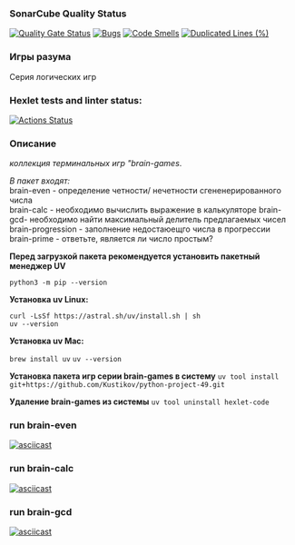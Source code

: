 ### SonarCube Quality Status
[![Quality Gate Status](https://sonarcloud.io/api/project_badges/measure?project=Kustikov_python-project-49&metric=alert_status)](https://sonarcloud.io/summary/new_code?id=Kustikov_python-project-49)
[![Bugs](https://sonarcloud.io/api/project_badges/measure?project=Kustikov_python-project-49&metric=bugs)](https://sonarcloud.io/summary/new_code?id=Kustikov_python-project-49)
[![Code Smells](https://sonarcloud.io/api/project_badges/measure?project=Kustikov_python-project-49&metric=code_smells)](https://sonarcloud.io/summary/new_code?id=Kustikov_python-project-49)
[![Duplicated Lines (%)](https://sonarcloud.io/api/project_badges/measure?project=Kustikov_python-project-49&metric=duplicated_lines_density)](https://sonarcloud.io/summary/new_code?id=Kustikov_python-project-49)

### Игры разума
Серия логических игр
### Hexlet tests and linter status:
[![Actions Status](https://github.com/Kustikov/python-project-49/actions/workflows/hexlet-check.yml/badge.svg)](https://github.com/Kustikov/python-project-49/actions)


### Описание
*коллекция терминальных игр "brain-games*.  
  
*В пакет входят:*   
 brain-even - определение четности/ нечетности сгененерированного числа  
 brain-calc - необходимо вычислить выражение в калькуляторе
 brain-gcd- необходимо найти максимальный делитель предлагаемых чисел  
 brain-progression - заполнение недостаюещго числа в прогрессии  
 brain-prime - ответьте, является ли число простым?  

 **Перед загрузкой пакета рекомендуется установить пакетный менеджер UV**  
  
```python3 -m pip --version```  
  
**Установка uv Linux:**  
  
```curl -LsSf https://astral.sh/uv/install.sh | sh```   
```uv --version```  
  
**Установка uv Mac:**  
   
```brew install uv```
```uv --version``` 

**Установка пакета игр серии brain-games в систему**
```uv tool install git+https://github.com/Kustikov/python-project-49.git```


**Удаление brain-games из системы**
```uv tool uninstall hexlet-code```

### run brain-even
[![asciicast](https://asciinema.org/a/dvL63Xl21adctd4g30XOP4PTp.svg)](https://asciinema.org/a/dvL63Xl21adctd4g30XOP4PTp)

### run brain-calc
[![asciicast](https://asciinema.org/a/kVqAS95lnwbKWQsAxO9oSihGy.svg)](https://asciinema.org/a/kVqAS95lnwbKWQsAxO9oSihGy)

### run brain-gcd
[![asciicast](https://asciinema.org/a/H0GdHAoY9LxEUiB5GCct2wcLS.svg)](https://asciinema.org/a/H0GdHAoY9LxEUiB5GCct2wcLS)
